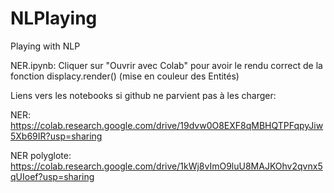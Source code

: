 # NLPlaying
Playing with NLP


NER.ipynb: Cliquer sur "Ouvrir avec Colab" pour avoir le rendu correct de la fonction displacy.render() (mise en couleur des Entités)



Liens vers les notebooks si github ne parvient pas à les charger:

NER: https://colab.research.google.com/drive/19dvw0O8EXF8qMBHQTPFqpyJiw5Xb69IR?usp=sharing

NER polyglote: https://colab.research.google.com/drive/1kWj8vImO9luU8MAJKOhv2qvnx5qUIoef?usp=sharing
